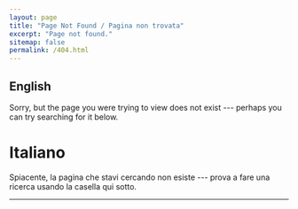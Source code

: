 ```yaml
---
layout: page
title: "Page Not Found / Pagina non trovata"
excerpt: "Page not found."
sitemap: false
permalink: /404.html
---  
```


## English

Sorry, but the page you were trying to view does not exist --- perhaps you can try searching for it below.

# Italiano

Spiacente, la pagina che stavi cercando non esiste --- prova a fare una ricerca usando la casella qui sotto.

---

<script type="text/javascript">
  var GOOG_FIXURL_LANG = 'en';
  var GOOG_FIXURL_SITE = '{{ site.url }}'
</script>

<script type="text/javascript"
  src="//linkhelp.clients.google.com/tbproxy/lh/wm/fixurl.js">
</script>